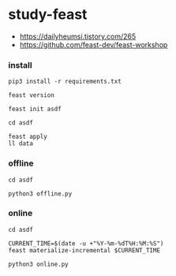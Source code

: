 # study-feast
- https://dailyheumsi.tistory.com/265
- https://github.com/feast-dev/feast-workshop

### install
```shell
pip3 install -r requirements.txt

feast version
```
```shell
feast init asdf

cd asdf

feast apply
ll data
```

### offline
```shell
cd asdf

python3 offline.py
```

### online
```shell
cd asdf

CURRENT_TIME=$(date -u +"%Y-%m-%dT%H:%M:%S")
feast materialize-incremental $CURRENT_TIME

python3 online.py
```
